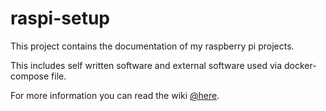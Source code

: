 # raspi-setup 
This project contains the documentation of my raspberry pi projects.

This includes self written software and external software used via docker-compose file.

For more information you can read the wiki [@here](https://gitlab.com/movative/raspi-setup/-/wikis/home).
